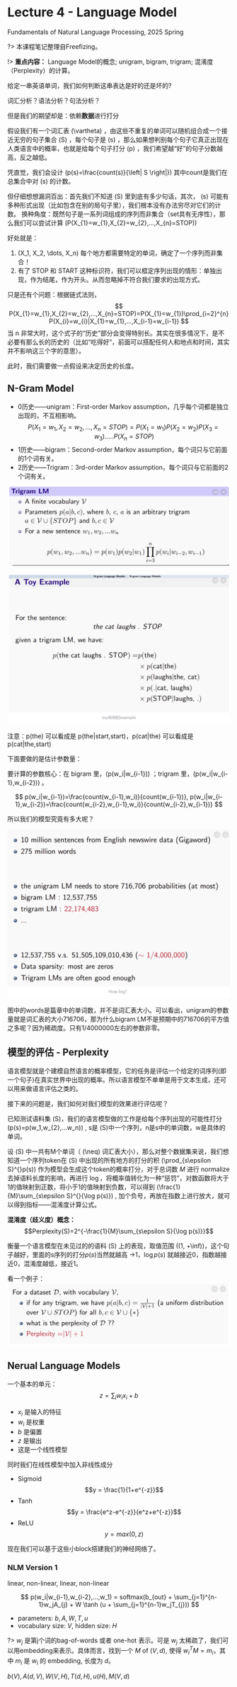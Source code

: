 # Lecture 4 - Language Model
Fundamentals of Natural Language Processing, 2025 Spring

?> 本课程笔记整理自Freefizing。

!> **重点内容：** Language Model的概念; unigram, bigram, trigram; 混淆度（Perplexity）的计算。

给定一串英语单词，我们如何判断这串表达是好的还是坏的?

词汇分析？语法分析？句法分析？

但是我们的期望却是：依赖**数据**进行打分

假设我们有一个词汇表 \(\vartheta\) ，由这些不重复的单词可以随机组合成一个接近无穷的句子集合 \(S\) ，每个句子是 \(s\) ，那么如果想判别每个句子它真正出现在人类语言中的概率，也就是给每个句子打分 \(p\) ，我们希望越“好”的句子分数越高，反之越低。

凭直觉，我们会设计 \(p(s)=\frac{count(s)}{\left| S \right|}\) 其中count是我们在总集合中对 \(s\) 的计数。

但仔细想想漏洞百出：首先我们不知道 \(S\) 里到底有多少句话，其次， \(s\) 可能有多种形式出现（比如包含在别的局句子里），我们根本没有办法穷尽对它们的计数。
换种角度：既然句子是一系列词组成的序列而非集合（set具有无序性），那么我们可以尝试计算 \(P(X_{1}=w_{1},X_{2}=w_{2},...,X_{n}=STOP)\)

好处就是：
1. \(X_1, X_2, \dots, X_n\) 每个地方都需要特定的单词，确定了一个序列而非集合！
2. 有了 STOP 和 START 这种标识符，我们可以框定序列出现的情形：单独出现，作为结尾，作为开头。从而忽略掉不符合我们要求的出现方式。
   
只是还有个问题：根据链式法则，
$$
P(X_{1}=w_{1},X_{2}=w_{2},...,X_{n}=STOP)=P(X_{1}=w_{1})\prod_{i=2}^{n}P(X_{i}=w_{i}|X_{1}=w_{1},...,X_{i-1}=w_{i-1})
$$
当 n 非常大时，这个式子的“历史”部分会变得特别长。其实在很多情况下，是不必要有那么长的历史的（比如“吃得好”，前面可以搭配任何人和地点和时间，其实并不影响这三个字的意思）。

此时，我们需要做一点假设来决定历史的长度。

## N-Gram Model

* 0历史——unigram：First-order Markov assumption，几乎每个词都是独立出现的，不互相影响。$$P(X_{1}=w_{1},X_{2}=w_{2},...,X_{n}=STOP) =P(X_{1}=w_{1})P(X_{2}=w_{2})P(X_3=w_{3}).....P(X_{n}=STOP)$$
* 1历史——bigram：Second-order Markov assumption，每个词只与它前面的1个词有关。
* 2历史——Trigram：3rd-order Markov assumption，每个词只与它前面的2个词有关。

![alt text](image-5.png 'size=60%')

![alt text](image-6.png 'size=60%')

注意：p(the) 可以看成是 p(the|start,start)，p(cat|the) 可以看成是 p(cat|the,start)

下面要做的是估计参数量：

要计算的参数核心：在 bigram 里，\(p(w_i|w_{i-1})\) ；trigram 里，\(p(w_i|w_{i-1},w_{i-2})\) 。

$$
p(w_i|w_{i-1})=\frac{count(w_{i-1},w_i)}{count(w_{i-1})}, p(w_i|w_{i-1},w_{i-2})=\frac{count(w_{i-2},w_{i-1},w_i)}{count(w_{i-2},w_{i-1})}
$$

所以我们的模型究竟有多大呢？

![alt text](image-7.png 'size=60%')

图中的words是篇章中的单词数，并不是词汇表大小。可以看出，unigram的参数量就是词汇表的大小716706，那为什么bigram LM不是预期中的716706的平方值之多呢？因为稀疏度。只有1/4000000左右的参数非零。

## 模型的评估 - Perplexity

语言模型就是个建模自然语言的概率模型，它的任务是评估一个给定的词序列(即一个句子)在真实世界中出现的概率。所以语言模型不单单是用于文本生成，还可以用来做语言评估之类的。

接下来的问题是，我们如何对我们模型的效果进行评估呢？

已知测试语料集 \(S\)，我们的语言模型做的工作是给每个序列出现的可能性打分 \(p(s)=p(w_1,w_{2},...w_n)\) , s是 \(S\)中一个序列，n是s中的单词数，w是具体的单词。

设 \(S\) 中一共有M个单词（ \(\neq\) 词汇表大小），那么对整个数据集来说，我们想知道一个序列token在 \(S\) 中出现的所有地方的打分的积 \(\prod_{s\epsilon S}^{}p(s)\) 作为模型会生成这个token的概率打分，对于总词数 $M$ 进行 normalize 去掉语料长度的影响，再进行 $\log$，将概率值转化为一种“惩罚”，对数函数将大于1的值映射到正数，将小于1的值映射到负数，可以得到 \(\frac{1}{M}\sum_{s\epsilon S}^{}{\log p(s)}\) , 加个负号，再放在指数上进行放大，就可以得到指标——混淆度计算公式。

**混淆度（歧义度）概念：** $$Perplexity(S)=2^{-\frac{1}{M}\sum_{s\epsilon S}{\log p(s)}}$$

衡量一个语言模型在未见过的的语料 \(S\) 上的表现，取值范围 \((1, +\inf)\)，这个句子越好，里面的s序列的打分$p(s)$当然就越高 $\to$1，$\log p(s)$ 就越接近0，指数越接近0，混淆度越低，接近1。

看一个例子：
![alt text](image-8.png)

## Nerual Language Models
一个基本的单元：
$$
z = \sum_i w_i x_i + b
$$

* $x_i$ 是输入的特征
* $w_i$ 是权重
* $b$ 是偏置
* $z$ 是输出
* 这是一个线性模型

同时我们在线性模型中加入非线性成分

* Sigmoid $$y = \frac{1}{1+e^{-z}}$$
* Tanh $$y = \frac{e^z-e^{-z}}{e^z+e^{-z}}$$
* ReLU $$y = max(0,z)$$

现在我们可以基于这些小block搭建我们的神经网络了。

### NLM Version 1
linear, non-linear, linear, non-linear

$$
p(w_i|w_{i-1},w_{i-2},...,w_1) = softmax(b_{out} + \sum_{j=1}^{n-1}w_jA_{j} + W \tanh (u + \sum_{j=1}^{n-1}w_jT_{j}))
$$

* parameters: $b, A, W, T, u$
* vocabulary size: $V$, hidden size: $H$

?> $w_j$ 是第j个词的bag-of-words 或者 one-hot 表示。可是 $w_j$ 太稀疏了，我们可以用embedding来表示。具体而言，找到一个 $M$ of $(V, d)$, 使得 $w_i^T M = m_i$，其中 $m_i$ 是 $w_i$ 的 embedding, 长度为 $d$。

$b(V ), A(d, V), W(V,H), T(d,H), u(H), M(V, d)$


